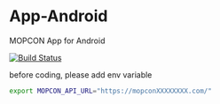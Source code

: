 # App-Android
MOPCON App for Android

[![Build Status](https://travis-ci.org/MOPCON/App-Android.svg?branch=master)](https://travis-ci.org/MOPCON/App-Android)

before coding, please add env variable

```bash
export MOPCON_API_URL="https://mopconXXXXXXXX.com/"
```